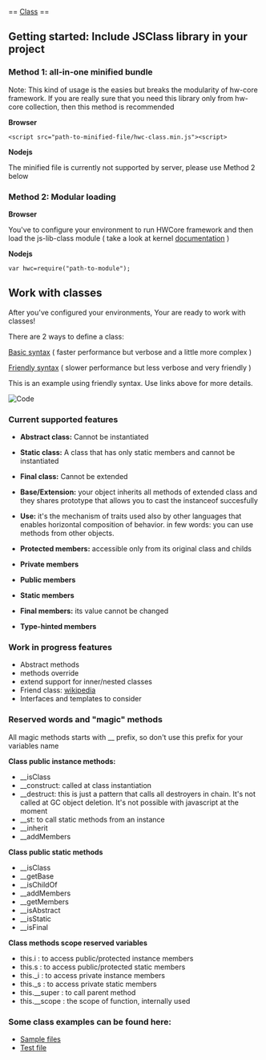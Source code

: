  == [Class](https://github.com/hw-core/js-library-class/blob/master/Class.js) ==

## Getting started: Include JSClass library in your project

### Method 1: all-in-one minified bundle

Note: This kind of usage is the easies but breaks the modularity of hw-core framework. 
If you are really sure that you need this library only from hw-core collection, then this method is recommended

**Browser**

    <script src="path-to-minified-file/hwc-class.min.js"><script>
    
**Nodejs**

The minified file is currently not supported by server, please use Method 2 below

### Method 2: Modular loading

**Browser**

You've to configure your environment to run HWCore framework and then load the js-lib-class module ( take a look at kernel [documentation](https://github.com/hw-core/js-kernel) )

**Nodejs**

    var hwc=require("path-to-module");

## Work with classes

After you've configured your environments, Your are ready to work with classes!

There are 2 ways to define a class:

[Basic syntax](#class-basic) ( faster performance but verbose and a little more complex )

[Friendly syntax](#class-friendly) ( slower performance but less verbose and very friendly )

This is an example using friendly syntax. Use links above for more details.  

![Code](https://lh4.googleusercontent.com/-Aq5KBz3V5f8/VH4u116weHI/AAAAAAAAAeQ/jch0BxfyEzU/w901-h692-no/js-class-typehint.png) 

### Current supported features

*   **Abstract class:** Cannot be instantiated
*   **Static class:** A class that has only static members and cannot be instantiated
*   **Final class:** Cannot be extended
*   **Base/Extension:** your object inherits all methods of extended class and they shares
        prototype that allows you to cast the instanceof succesfully
    
*   **Use:** it's the mechanism of traits used also by other languages 
        that enables horizontal composition of behavior. in few words: 
        you can use methods from other objects. 
    


*   **Protected members:** accessible only from its original class and childs
*   **Private members**
*   **Public members**

*   **Static members**
*   **Final members:** its value cannot be changed
*   **Type-hinted members**

### Work in progress features

*   Abstract methods
*   methods override
*   extend support for inner/nested classes
*   Friend class: [wikipedia](http://en.wikipedia.org/wiki/Friend_class)
*   Interfaces and templates to consider

### Reserved words and "magic" methods

All magic methods starts with __ prefix, so don't use this prefix for your variables name

 **Class public instance methods:**

*   __isClass
*   __construct: called at class instantiation
*   __destruct: this is just a pattern that calls all destroyers in chain. 
        It's not called at GC object deletion. It's not possible with javascript at the moment
*   __st: to call static methods from an instance
*   __inherit
*   __addMembers

 **Class public static methods**

*   __isClass
*   __getBase
*   __isChildOf
*   __addMembers
*   __getMembers
*   __isAbstract
*   __isStatic
*   __isFinal

 **Class methods scope reserved variables**

*   this.i : to access public/protected instance members
*   this.s : to access public/protected static members
*   this._i : to access private instance members
*   this._s : to access private static members
*   this.__super : to call parent method
*   this.__scope : the scope of function, internally used 

### Some class examples can be found here:

*   [Sample files](https://github.com/HW-Core/js-lib-class/tree/release/samples/classes)
*   [Test file](https://github.com/hw-core/js-library-class/blob/tests/tests/class.js)
